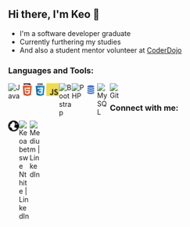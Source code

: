 ## Hi there, I'm Keo 👋
- I'm a software developer graduate
- Currently furthering my studies
- And also a student mentor volunteer at <a href="https://coderdojo.com/">CoderDojo</a>

### Languages and Tools:

<img align="left" alt="Java" width="26px" src="https://cdn.iconscout.com/icon/free/png-256/java-23-225999.png" />
<img align="left" alt="HTML5" width="26px" src="https://raw.githubusercontent.com/github/explore/80688e429a7d4ef2fca1e82350fe8e3517d3494d/topics/html/html.png" />
<img align="left" alt="CSS3" width="26px" src="https://raw.githubusercontent.com/github/explore/80688e429a7d4ef2fca1e82350fe8e3517d3494d/topics/css/css.png" />
<img align="left" alt="JavaScript" width="26px" src="https://raw.githubusercontent.com/github/explore/80688e429a7d4ef2fca1e82350fe8e3517d3494d/topics/javascript/javascript.png" />
<img align="left" alt="Bootstrap" width="26px" src="https://cdn.iconscout.com/icon/free/png-64/bootstrap-226077.png" />
<img align="left" alt="PHP" width="26px" src="https://cdn.iconscout.com/icon/free/png-512/php-27-226042.png" />
<img align="left" alt="SQL" width="26px" src="https://raw.githubusercontent.com/github/explore/80688e429a7d4ef2fca1e82350fe8e3517d3494d/topics/sql/sql.png" />
<img align="left" alt="MySQL" width="26px" src="https://cdn.iconscout.com/icon/free/png-64/mysql-6-226028.png" />
<img align="left" alt="Git" width="26px" src="https://cdn.iconscout.com/icon/free/png-64/git-1-226092.png" />

<br />

### Connect with me:

[<img align="left" alt="Personal Website" width="22px" src="https://raw.githubusercontent.com/iconic/open-iconic/master/svg/globe.svg" />][website]
[<img align="left" alt="Keoabetswe Nthite | LinkedIn" width="22px" src="https://cdn.jsdelivr.net/npm/simple-icons@v3/icons/linkedin.svg" />][linkedin]
[<img align="left" alt="Medium | LinkedIn" width="22px" src="https://cdns.iconmonstr.com/wp-content/assets/preview/2018/240/iconmonstr-medium-1.png" />][medium]

[website]: https://www.keonthite.co.za/
[linkedin]: https://www.linkedin.com/in/keoabetswe-nthite-a4a6b3ab/
[medium]: https://medium.com/@keonthite

